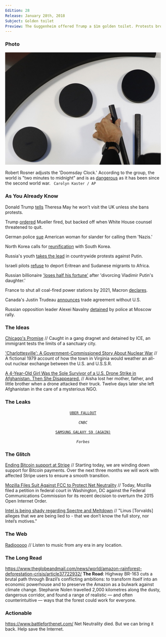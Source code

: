 ```yaml
---
Edition: 28
Release: January 28th, 2018
Subject: Golden toilet
Preview: The Guggenheim offered Trump a $1m golden toilet. Protests broke out in Russia. Putin's daughter divorced.
---
```


### Photo

![atomic.jpg](atomic.jpg)

Robert Rosner adjusts the 'Doomsday Clock.' According to the group, the world is "two minutes to midnight" and is as [dangerous](https://www.theatlantic.com/science/archive/2018/01/doomsday-closer-than-ever/551507/) as it has been since the second world war.
` Carolyn Kaster / AP`

### As You Already Know
Donald Trump [tells](http://www.ibtimes.co.uk/donald-trump-tells-theresa-may-he-wont-visit-uk-unless-she-bans-protests-1656638) Theresa May he won't visit the UK unless she bans protests.

Trump [ordered](https://www.nytimes.com/2018/01/25/us/politics/trump-mueller-special-counsel-russia.html?action=Click&contentCollection=BreakingNews&contentID=66419382&pgtype=Homepage) Mueller fired, but backed off when White House counsel threatened to quit.

German police [sue](https://www.usatoday.com/story/news/world/2018/01/26/german-police-sue-american-woman-slander-calling-them-nazis/1068397001/) American woman for slander for calling them 'Nazis.'

North Korea calls for [reunification](https://news.sky.com/story/north-korea-calls-for-reunification-with-south-korea-11221519) with South Korea.

Russia's youth [takes the lead](https://themoscowtimes.com/articles/russias-youth-takes-the-lead-in-countrywide-protests-against-putin-60309) in countrywide protests against Putin.

Israeli pilots [refuse](https://eritreahub.org/israeli-pilots-refuse-deport-eritrean-sudanese-migrants-africa) to deport Eritrean and Sudanese migrants to Africa.

Russian billionaire ['loses half his fortune'](http://www.telegraph.co.uk/news/2018/01/26/russian-billionaire-loses-half-fortune-divorcing-vladimir-putins/) after 'divorcing Vladimir Putin's daughter.'

France to shut all coal-fired power stations by 2021, Macron [declares](https://www.independent.co.uk/news/world/europe/france-coal-power-station-emmanuel-macron-davos-shut-2021-a8176796.html).

Canada's Justin Trudeau [announces](https://www.cbsnews.com/news/trudeau-announces-trade-agreement-without-u-s/) trade agreement without U.S.

Russian opposition leader Alexei Navalny [detained](http://www.france24.com/en/breaking/20180128-russian-opposition-leader-alexei-navalny-detained-police-moscow-rally-navalny-twit) by police at Moscow rally.

### The Ideas

[Chicago's Promise](https://theintercept.com/2018/01/28/chicago-gangs-immigration-ice/) // Caught in a gang dragnet and detained by ICE, an immigrant tests the limits of a sanctuary city.

['Charlottesville': A Government-Commissioned Story About Nuclear War](https://www.theatlantic.com/technology/archive/2018/01/charlottesville-a-government-commissioned-story-about-nuclear-war/551432/) // A fictional 1979 account of how the town in Virginia would weather an all-out nuclear exchange between the U.S. and U.S.S.R.

[A 4-Year-Old Girl Was the Sole Survivor of a U.S. Drone Strike in Afghanistan. Then She Disappeared.](https://theintercept.com/2018/01/27/a-4-year-old-girl-was-the-sole-survivor-of-a-u-s-drone-strike-in-afghanistan-then-she-disappeared/) // Aisha lost her mother, father, and little brother when a drone attacked their truck. Twelve days later she left Afghanistan in the care of a mysterious NGO.

### The Leaks

<center>

[`UBER FALLOUT`](https://www.cnbc.com/2018/01/23/uber-ceo-khosrowshahi-says-leaks-were-painful-but-ultimately-incredibly-positive.html)

*`CNBC`*

[`SAMSUNG GALAXY S9 (AGAIN)`](https://www.forbes.com/sites/gordonkelly/2018/01/28/samsung-galaxy-s9-dual-sim-galaxy-s9-plus-specs-release-date-price/#16765db859f0)

*`Forbes`*

</center>

### The Glitch
[Ending Bitcoin support at Stripe](https://stripe.com/blog/ending-bitcoin-support) // Starting today, we are winding down support for Bitcoin payments. Over the next three months we will work with affected Stripe users to ensure a smooth transition.

[Mozilla Files Suit Against FCC to Protect Net Neutrality](https://blog.mozilla.org/blog/2018/01/16/mozilla-files-suit-fcc-protect-net-neutrality/) // Today, Mozilla filed a petition in federal court in Washington, DC against the Federal Communications Commission for its recent decision to overturn the 2015 Open Internet Order.

[Intel is being shady regarding Spectre and Meltdown](http://lkml.iu.edu/hypermail/linux/kernel/1801.2/04628.html) // "Linus [Torvalds] alleges that we are being lied to - that we don’t know the full story, nor Intel’s motives."

### The Web

[Radiooooo](http://radiooooo.com/) // Listen to music from any era in any location.

### The Long Read
https://www.theglobeandmail.com/news/world/amazon-rainforest-deforestation-crisis/article37722932/ **The Road**: Highway BR-163 cuts a brutal path through Brazil’s conflicting ambitions: to transform itself into an economic powerhouse and to preserve the Amazon as a bulwark against climate change. Stephanie Nolen travelled 2,000 kilometres along the dusty, dangerous corridor, and found a range of realistic — and often counterintuitive — ways that the forest could work for everyone.

### Actionable
https://www.battleforthenet.com/ Net Neutrality died. But we can bring it back. Help save the Internet.
